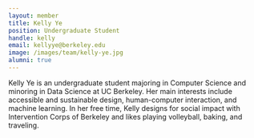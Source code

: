 ```yaml
---
layout: member
title: Kelly Ye
position: Undergraduate Student
handle: kelly
email: kellyye@berkeley.edu
image: /images/team/kelly-ye.jpg
alumni: true
---
```


Kelly Ye is an undergraduate student majoring in Computer Science and minoring in Data Science at UC Berkeley. Her main interests include accessible and sustainable design, human-computer interaction, and machine learning. In her free time, Kelly designs for social impact with Intervention Corps of Berkeley and likes playing volleyball, baking, and traveling.
